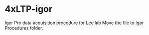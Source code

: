 # 4xLTP-igor
Igor Pro data acquisition procedure for Lee lab
Move the file to Igor Procedures folder.
